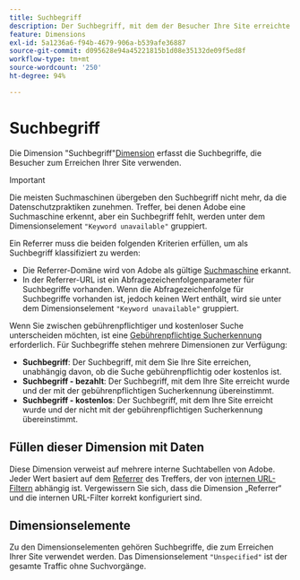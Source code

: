 ```yaml
---
title: Suchbegriff
description: Der Suchbegriff, mit dem der Besucher Ihre Site erreichte.
feature: Dimensions
exl-id: 5a1236a6-f94b-4679-906a-b539afe36887
source-git-commit: d095628e94a45221815b1d08e35132de09f5ed8f
workflow-type: tm+mt
source-wordcount: '250'
ht-degree: 94%

---
```


# Suchbegriff

Die Dimension &quot;Suchbegriff&quot;[Dimension](overview.md) erfasst die Suchbegriffe, die Besucher zum Erreichen Ihrer Site verwenden.

>[!IMPORTANT]
>
>Die meisten Suchmaschinen übergeben den Suchbegriff nicht mehr, da die Datenschutzpraktiken zunehmen. Treffer, bei denen Adobe eine Suchmaschine erkennt, aber ein Suchbegriff fehlt, werden unter dem Dimensionselement `"Keyword unavailable"` gruppiert.

Ein Referrer muss die beiden folgenden Kriterien erfüllen, um als Suchbegriff klassifiziert zu werden:

* Die Referrer-Domäne wird von Adobe als gültige [Suchmaschine](search-engine.md) erkannt.
* In der Referrer-URL ist ein Abfragezeichenfolgenparameter für Suchbegriffe vorhanden. Wenn die Abfragezeichenfolge für Suchbegriffe vorhanden ist, jedoch keinen Wert enthält, wird sie unter dem Dimensionselement `"Keyword unavailable"` gruppiert.

Wenn Sie zwischen gebührenpflichtiger und kostenloser Suche unterscheiden möchten, ist eine [Gebührenpflichtige Sucherkennung](/help/admin/admin/c-manage-report-suites/c-edit-report-suites/general/paid-search-detection/paid-search-detection.md) erforderlich. Für Suchbegriffe stehen mehrere Dimensionen zur Verfügung:

* **Suchbegriff**: Der Suchbegriff, mit dem Sie Ihre Site erreichen, unabhängig davon, ob die Suche gebührenpflichtig oder kostenlos ist.
* **Suchbegriff - bezahlt**: Der Suchbegriff, mit dem Ihre Site erreicht wurde und der mit der gebührenpflichtigen Sucherkennung übereinstimmt.
* **Suchbegriff - kostenlos**: Der Suchbegriff, mit dem Ihre Site erreicht wurde und der nicht mit der gebührenpflichtigen Sucherkennung übereinstimmt.

## Füllen dieser Dimension mit Daten

Diese Dimension verweist auf mehrere interne Suchtabellen von Adobe. Jeder Wert basiert auf dem [Referrer](referrer.md) des Treffers, der von [internen URL-Filtern](/help/admin/admin/c-manage-report-suites/c-edit-report-suites/general/internal-url-filter-admin.md) abhängig ist. Vergewissern Sie sich, dass die Dimension „Referrer“ und die internen URL-Filter korrekt konfiguriert sind.

## Dimensionselemente

Zu den Dimensionselementen gehören Suchbegriffe, die zum Erreichen Ihrer Site verwendet werden. Das Dimensionselement `"Unspecified"` ist der gesamte Traffic ohne Suchvorgänge.
